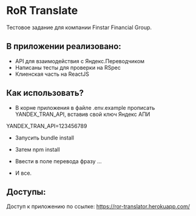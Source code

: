 # RoR Translate

Тестовое задание для компании Finstar Financial Group.

## В приложении реализовано:

* API для взаимодействия c Яндекс.Переводчиком
* Написаны тесты для проверки на RSpec
* Клиенская часть на ReactJS

## Как использовать?

* В корне приложения в файле .env.example прописать YANDEX_TRAN_API, вставив свой ключ Яндекс АПИ

YANDEX_TRAN_API=123456789

* Запусить bundle install 

* Затем npm install

* Ввести в поле перевода фразу ...

* И все.

## Доступы:

Доступ к приложению по ссылке: https://ror-translator.herokuapp.com/